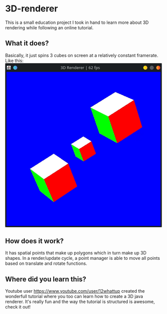 # 3D-renderer
This is a small education project I took in hand to learn more about 3D rendering while following an online tutorial.

## What it does?

Basically, it just spins 3 cubes on screen at a relatively constant framerate. Like this:
![alt text](https://github.com/edcm95/3D-renderer/blob/master/demo.png?raw=true)

## How does it work?

It has spatial points that make up polygons which in turn make up 3D shapes. In a render/update cycle, a point manager is able to move all points based on
translate and rotate functions.



## Where did you learn this?

Youtube user https://www.youtube.com/user/12whattup created the wonderfull tutorial where you too can learn how to create a 3D java renderer.
It's really fun and the way the tutorial is structured is awesome, check it out!
